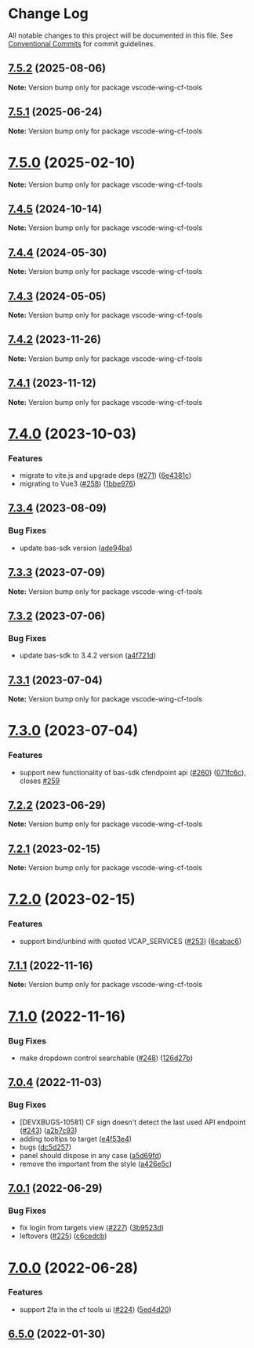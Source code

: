# Change Log

All notable changes to this project will be documented in this file.
See [Conventional Commits](https://conventionalcommits.org) for commit guidelines.

## [7.5.2](https://github.com/sap-staging/cloud-foundry-tools/compare/v7.5.1...v7.5.2) (2025-08-06)

**Note:** Version bump only for package vscode-wing-cf-tools

## [7.5.1](https://github.com/sap-staging/cloud-foundry-tools/compare/v7.5.0...v7.5.1) (2025-06-24)

**Note:** Version bump only for package vscode-wing-cf-tools

# [7.5.0](https://github.com/sap-staging/cloud-foundry-tools/compare/v7.4.5...v7.5.0) (2025-02-10)

**Note:** Version bump only for package vscode-wing-cf-tools

## [7.4.5](https://github.com/sap-staging/cloud-foundry-tools/compare/v7.4.4...v7.4.5) (2024-10-14)

**Note:** Version bump only for package vscode-wing-cf-tools

## [7.4.4](https://github.com/sap-staging/cloud-foundry-tools/compare/v7.4.3...v7.4.4) (2024-05-30)

**Note:** Version bump only for package vscode-wing-cf-tools

## [7.4.3](https://github.com/sap-staging/cloud-foundry-tools/compare/v7.4.2...v7.4.3) (2024-05-05)

**Note:** Version bump only for package vscode-wing-cf-tools

## [7.4.2](https://github.com/sap-staging/cloud-foundry-tools/compare/v7.4.1...v7.4.2) (2023-11-26)

**Note:** Version bump only for package vscode-wing-cf-tools

## [7.4.1](https://github.com/sap-staging/cloud-foundry-tools/compare/v7.4.0...v7.4.1) (2023-11-12)

**Note:** Version bump only for package vscode-wing-cf-tools

# [7.4.0](https://github.com/sap-staging/cloud-foundry-tools/compare/v7.3.4...v7.4.0) (2023-10-03)

### Features

- migrate to vite.js and upgrade deps ([#271](https://github.com/sap-staging/cloud-foundry-tools/issues/271)) ([6e4381c](https://github.com/sap-staging/cloud-foundry-tools/commit/6e4381cd889da81424da5ce0e11bd5b78b15121c))
- migrating to Vue3 ([#258](https://github.com/sap-staging/cloud-foundry-tools/issues/258)) ([1bbe976](https://github.com/sap-staging/cloud-foundry-tools/commit/1bbe9764f3af8989d15cd5ba48cb706fc97c83d3))

## [7.3.4](https://github.com/sap-staging/cloud-foundry-tools/compare/v7.3.3...v7.3.4) (2023-08-09)

### Bug Fixes

- update bas-sdk version ([ade94ba](https://github.com/sap-staging/cloud-foundry-tools/commit/ade94bae6f6992047bfb8e98a9594eb045033cae))

## [7.3.3](https://github.com/sap-staging/cloud-foundry-tools/compare/v7.3.2...v7.3.3) (2023-07-09)

**Note:** Version bump only for package vscode-wing-cf-tools

## [7.3.2](https://github.com/sap-staging/cloud-foundry-tools/compare/v7.3.1...v7.3.2) (2023-07-06)

### Bug Fixes

- update bas-sdk to 3.4.2 version ([a4f721d](https://github.com/sap-staging/cloud-foundry-tools/commit/a4f721dac7a1749b7ad60583114109b411afab5f))

## [7.3.1](https://github.com/sap-staging/cloud-foundry-tools/compare/v7.3.0...v7.3.1) (2023-07-04)

**Note:** Version bump only for package vscode-wing-cf-tools

# [7.3.0](https://github.com/sap-staging/cloud-foundry-tools/compare/v7.2.2...v7.3.0) (2023-07-04)

### Features

- support new functionality of bas-sdk cfendpoint api ([#260](https://github.com/sap-staging/cloud-foundry-tools/issues/260)) ([071fc6c](https://github.com/sap-staging/cloud-foundry-tools/commit/071fc6cd199c5177017daeada712a7ebb70582ca)), closes [#259](https://github.com/sap-staging/cloud-foundry-tools/issues/259)

## [7.2.2](https://github.com/sap-staging/cloud-foundry-tools/compare/v7.2.1...v7.2.2) (2023-06-29)

**Note:** Version bump only for package vscode-wing-cf-tools

## [7.2.1](https://github.com/sap-staging/cloud-foundry-tools/compare/v7.2.0...v7.2.1) (2023-02-15)

**Note:** Version bump only for package vscode-wing-cf-tools

# [7.2.0](https://github.com/sap-staging/cloud-foundry-tools/compare/v7.1.1...v7.2.0) (2023-02-15)

### Features

- support bind/unbind with quoted VCAP_SERVICES ([#253](https://github.com/sap-staging/cloud-foundry-tools/issues/253)) ([6cabac6](https://github.com/sap-staging/cloud-foundry-tools/commit/6cabac6a5c5b42435d86a90ce2e78c0f942db55a))

## [7.1.1](https://github.com/sap-staging/cloud-foundry-tools/compare/v7.1.0...v7.1.1) (2022-11-16)

**Note:** Version bump only for package vscode-wing-cf-tools

# [7.1.0](https://github.com/sap-staging/cloud-foundry-tools/compare/v7.0.4...v7.1.0) (2022-11-16)

### Bug Fixes

- make dropdown control searchable ([#248](https://github.com/sap-staging/cloud-foundry-tools/issues/248)) ([126d27b](https://github.com/sap-staging/cloud-foundry-tools/commit/126d27b7c24da77fc91bf3fac7b59e771a9e5c74))

## [7.0.4](https://github.com/sap-staging/cloud-foundry-tools/compare/v7.0.1...v7.0.4) (2022-11-03)

### Bug Fixes

- [DEVXBUGS-10581] CF sign doesn't detect the last used API endpoint ([#243](https://github.com/sap-staging/cloud-foundry-tools/issues/243)) ([a2b7c93](https://github.com/sap-staging/cloud-foundry-tools/commit/a2b7c93b24db17bd292d6b30dfc3310f67680d47))
- adding tooltips to target ([e4f53e4](https://github.com/sap-staging/cloud-foundry-tools/commit/e4f53e4009971ef61f1b5305fcba4b784fb3d5dd))
- bugs ([dc5d257](https://github.com/sap-staging/cloud-foundry-tools/commit/dc5d2574c86d1f9b1bca01ea44983c1e97151988))
- panel should dispose in any case ([a5d69fd](https://github.com/sap-staging/cloud-foundry-tools/commit/a5d69fdddd0950f2af584b299865116b27f0d603))
- remove the important from the style ([a426e5c](https://github.com/sap-staging/cloud-foundry-tools/commit/a426e5cb88df128c623c08dc4cedfcc98d9376a6))

## [7.0.1](https://github.com/sap-staging/cloud-foundry-tools/compare/v7.0.0...v7.0.1) (2022-06-29)

### Bug Fixes

- fix login from targets view ([#227](https://github.com/sap-staging/cloud-foundry-tools/issues/227)) ([3b9523d](https://github.com/sap-staging/cloud-foundry-tools/commit/3b9523d8d01551b423699acae5d7db429feec84b))
- leftovers ([#225](https://github.com/sap-staging/cloud-foundry-tools/issues/225)) ([c6cedcb](https://github.com/sap-staging/cloud-foundry-tools/commit/c6cedcb0a67f40f3040d258b442128cb19fc70cf))

# [7.0.0](https://github.com/sap-staging/cloud-foundry-tools/compare/v6.5.0...v7.0.0) (2022-06-28)

### Features

- support 2fa in the cf tools ui ([#224](https://github.com/sap-staging/cloud-foundry-tools/issues/224)) ([5ed4d20](https://github.com/sap-staging/cloud-foundry-tools/commit/5ed4d20a88b86df180cf98db3dbf615e5e20ddda))

## [6.5.0](https://github.com/sap-staging/cloud-foundry-tools/compare/v6.4.2...v6.5.0) (2022-01-30)
